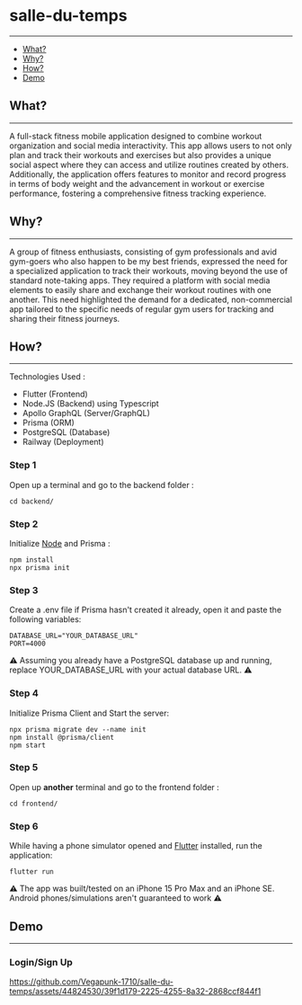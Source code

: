 # salle-du-temps
----------
- [What?](https://github.com/Vegapunk-1710/salle-du-temps/blob/main/README.md#what)
- [Why?](https://github.com/Vegapunk-1710/salle-du-temps/blob/main/README.md#why)
- [How?](https://github.com/Vegapunk-1710/salle-du-temps/blob/main/README.md#how)
- [Demo](https://github.com/Vegapunk-1710/salle-du-temps/blob/main/README.md#demo)

## What?
----------
A full-stack fitness mobile application designed to combine workout organization and social media interactivity. This app allows users to not only plan and track their workouts and exercises but also provides a unique social aspect where they can access and utilize routines created by others. Additionally, the application offers features to monitor and record progress in terms of body weight and the advancement in workout or exercise performance, fostering a comprehensive fitness tracking experience.

## Why?
----------
A group of fitness enthusiasts, consisting of gym professionals and avid gym-goers who also happen to be my best friends, expressed the need for a specialized application to track their workouts, moving beyond the use of standard note-taking apps. They required a platform with social media elements to easily share and exchange their workout routines with one another. This need highlighted the demand for a dedicated, non-commercial app tailored to the specific needs of regular gym users for tracking and sharing their fitness journeys.

## How? 
----------
Technologies Used :
- Flutter (Frontend)
- Node.JS (Backend) using Typescript
- Apollo GraphQL (Server/GraphQL)
- Prisma (ORM)
- PostgreSQL (Database)
- Railway (Deployment)

### Step 1
Open up a terminal and go to the backend folder :
```
cd backend/
```
### Step 2
Initialize [Node](https://nodejs.org/en/download/current) and Prisma :
```
npm install
npx prisma init
```
### Step 3
Create a .env file if Prisma hasn't created it already, open it and paste the following variables:
```
DATABASE_URL="YOUR_DATABASE_URL"
PORT=4000
```
⚠️ Assuming you already have a PostgreSQL database up and running, replace YOUR_DATABASE_URL with your actual database URL. ⚠️
### Step 4
Initialize Prisma Client and Start the server:
```
npx prisma migrate dev --name init
npm install @prisma/client
npm start
```
### Step 5
Open up **another** terminal and go to the frontend folder :
```
cd frontend/
```
### Step 6
While having a phone simulator opened and [Flutter](https://docs.flutter.dev/get-started/install) installed, run the application:
```
flutter run
```
⚠️ The app was built/tested on an iPhone 15 Pro Max and an iPhone SE. Android phones/simulations aren't guaranteed to work ⚠️

## Demo
----------

### Login/Sign Up
https://github.com/Vegapunk-1710/salle-du-temps/assets/44824530/39f1d179-2225-4255-8a32-2868ccf844f1

